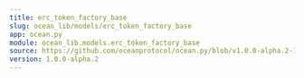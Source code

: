 ```yaml
---
title: erc_token_factory_base
slug: ocean_lib/models/erc_token_factory_base
app: ocean.py
module: ocean_lib.models.erc_token_factory_base
source: https://github.com/oceanprotocol/ocean.py/blob/v1.0.0-alpha.2-1-g9fb6083/ocean_lib/models/erc_token_factory_base.py
version: 1.0.0-alpha.2
---
```

